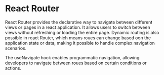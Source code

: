  # React Router
 React Router provides the declarative way to navigate between different views or pages in a react application. It allows users to switch between views without refreshing or loading the entire page. Dynamic routing is also possible in react Router, which means roues can change based oon the application state or data, making it possible to handle complex navigation scenarios.

 The useNavigate hook enables programmatic navigation, allowing developers to navigate between roues based on certain conditions or actions.